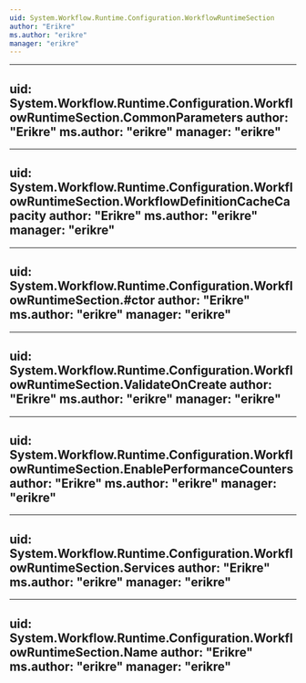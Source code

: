 ```yaml
---
uid: System.Workflow.Runtime.Configuration.WorkflowRuntimeSection
author: "Erikre"
ms.author: "erikre"
manager: "erikre"
---
```


---
uid: System.Workflow.Runtime.Configuration.WorkflowRuntimeSection.CommonParameters
author: "Erikre"
ms.author: "erikre"
manager: "erikre"
---

---
uid: System.Workflow.Runtime.Configuration.WorkflowRuntimeSection.WorkflowDefinitionCacheCapacity
author: "Erikre"
ms.author: "erikre"
manager: "erikre"
---

---
uid: System.Workflow.Runtime.Configuration.WorkflowRuntimeSection.#ctor
author: "Erikre"
ms.author: "erikre"
manager: "erikre"
---

---
uid: System.Workflow.Runtime.Configuration.WorkflowRuntimeSection.ValidateOnCreate
author: "Erikre"
ms.author: "erikre"
manager: "erikre"
---

---
uid: System.Workflow.Runtime.Configuration.WorkflowRuntimeSection.EnablePerformanceCounters
author: "Erikre"
ms.author: "erikre"
manager: "erikre"
---

---
uid: System.Workflow.Runtime.Configuration.WorkflowRuntimeSection.Services
author: "Erikre"
ms.author: "erikre"
manager: "erikre"
---

---
uid: System.Workflow.Runtime.Configuration.WorkflowRuntimeSection.Name
author: "Erikre"
ms.author: "erikre"
manager: "erikre"
---
